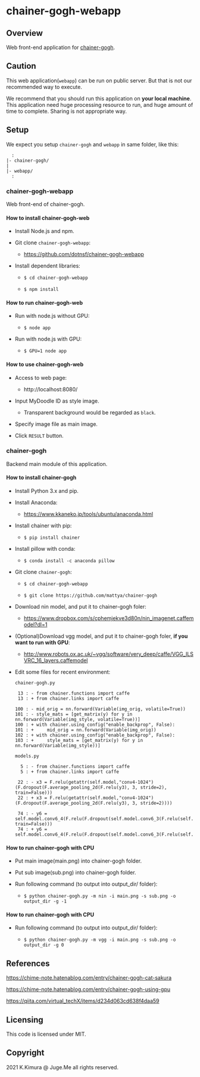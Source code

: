 # chainer-gogh-webapp

## Overview

Web front-end application for [chainer-gogh](https://github.com/mattya/chainer-gogh).


## Caution

This web application(`webapp`) can be run on public server. But that is not our recommended way to execute.

We recommend that you should run this application on **your local machine**. This application need huge processing resource to run, and huge amount of time to complete. Sharing is not appropriate way.


## Setup

We expect you setup `chainer-gogh` and `webapp` in same folder, like this:

```
  :
|- chainer-gogh/
|
|- webapp/
  : 
```

### chainer-gogh-webapp

Web front-end of chainer-gogh.


#### How to install chainer-gogh-web

- Install Node.js and npm.

- Git clone `chainer-gogh-webapp`:

  - https://github.com/dotnsf/chainer-gogh-webapp

- Install dependent libraries:

  - `$ cd chainer-gogh-webapp`

  - `$ npm install`


#### How to run chainer-gogh-web

- Run with node.js without GPU:

  - `$ node app`

- Run with node.js with GPU:

  - `$ GPU=1 node app`


#### How to use chainer-gogh-web

- Access to web page:

  - http://localhost:8080/

- Input MyDoodle ID as style image.

  - Transparent background would be regarded as `black`.

- Specify image file as main image.

- Click `RESULT` button.


### chainer-gogh

Backend main module of this application.


#### How to install chainer-gogh

- Install Python 3.x and pip.

- Install Anaconda:

  - https://www.kkaneko.jp/tools/ubuntu/anaconda.html

- Install chainer with pip:

  - `$ pip install chainer`

- Install pillow with conda:

  - `$ conda install -c anaconda pillow`

- Git clone `chainer-gogh`:

  - `$ cd chainer-gogh-webapp`

  - `$ git clone https://github.com/mattya/chainer-gogh`

- Download nin model, and put it to chainer-gogh foler:

  - https://www.dropbox.com/s/cphemjekve3d80n/nin_imagenet.caffemodel?dl=1

- (Optional)Download vgg model, and put it to chainer-gogh foler, **if you want to run with GPU**:

  - http://www.robots.ox.ac.uk/~vgg/software/very_deep/caffe/VGG_ILSVRC_16_layers.caffemodel

- Edit some files for recent environment:

  `chainer-gogh.py`
  ```
   13 : - from chainer.functions import caffe
   13 : + from chainer.links import caffe

  100 : - mid_orig = nn.forward(Variable(img_orig, volatile=True))
  101 : - style_mats = [get_matrix(y) for y in nn.forward(Variable(img_style, volatile=True))]
  100 : + with chainer.using_config("enable_backprop", False):
  101 : +     mid_orig = nn.forward(Variable(img_orig))
  102 : + with chainer.using_config("enable_backprop", False):
  103 : +     style_mats = [get_matrix(y) for y in nn.forward(Variable(img_style))]
  ```

  `models.py`
  ```
    5 : - from chainer.functions import caffe
    5 : + from chainer.links import caffe

   22 : - x3 = F.relu(getattr(self.model,"conv4-1024")(F.dropout(F.average_pooling_2d(F.relu(y3), 3, stride=2), train=False)))
   22 : + x3 = F.relu(getattr(self.model,"conv4-1024")(F.dropout(F.average_pooling_2d(F.relu(y3), 3, stride=2))))

   74 : - y6 = self.model.conv6_4(F.relu(F.dropout(self.model.conv6_3(F.relu(self.model.conv6_2(F.relu(self.model.conv6_1(x5))))), train=False)))
   74 : + y6 = self.model.conv6_4(F.relu(F.dropout(self.model.conv6_3(F.relu(self.model.conv6_2(F.relu(self.model.conv6_1(x5))))))))
  ```


#### How to run chainer-gogh with CPU

- Put main image(main.png) into chainer-gogh folder.

- Put sub image(sub.png) into chainer-gogh folder.

- Run following command (to output into output_dir/ folder):

  - `$ python chainer-gogh.py -m nin -i main.png -s sub.png -o output_dir -g -1`


#### How to run chainer-gogh with CPU

- Run following command (to output into output_dir/ folder):

  - `$ python chainer-gogh.py -m vgg -i main.png -s sub.png -o output_dir -g 0`


## References

https://chime-note.hatenablog.com/entry/chainer-gogh-cat-sakura

https://chime-note.hatenablog.com/entry/chainer-gogh-using-gpu

https://qiita.com/virtual_techX/items/d234d063cd638f4daa59


## Licensing

This code is licensed under MIT.


## Copyright

2021 K.Kimura @ Juge.Me all rights reserved.

